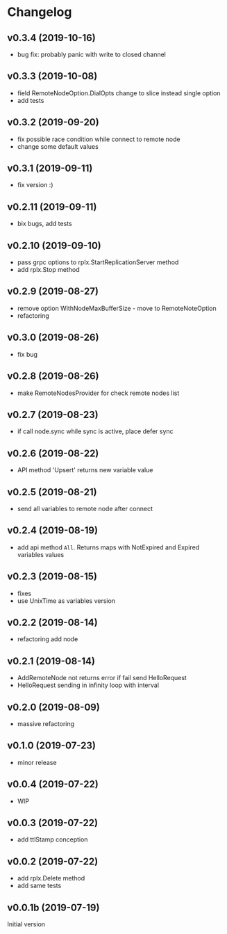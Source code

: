 # Changelog

## v0.3.4 (2019-10-16)

- bug fix: probably panic with write to closed channel

## v0.3.3 (2019-10-08)

- field RemoteNodeOption.DialOpts change to slice instead single option
- add tests 

## v0.3.2 (2019-09-20)

- fix possible race condition while connect to remote node
- change some default values

## v0.3.1 (2019-09-11)

- fix version :)

## v0.2.11 (2019-09-11)

- bix bugs, add tests

## v0.2.10 (2019-09-10)

- pass grpc options to rplx.StartReplicationServer method
- add rplx.Stop method

## v0.2.9 (2019-08-27)

- remove option WithNodeMaxBufferSize - move to RemoteNoteOption
- refactoring

## v0.3.0 (2019-08-26)

- fix bug

## v0.2.8 (2019-08-26)

- make RemoteNodesProvider for check remote nodes list

## v0.2.7 (2019-08-23)

- if call node.sync while sync is active, place defer sync

## v0.2.6 (2019-08-22)

- API method 'Upsert' returns new variable value

## v0.2.5 (2019-08-21)

- send all variables to remote node after connect

## v0.2.4 (2019-08-19)

- add api method `All`. Returns maps with NotExpired and Expired variables values

## v0.2.3 (2019-08-15)

- fixes
- use UnixTime as variables version

## v0.2.2 (2019-08-14)

- refactoring add node

## v0.2.1 (2019-08-14)

- AddRemoteNode not returns error if fail send HelloRequest
- HelloRequest sending in infinity loop with interval

## v0.2.0 (2019-08-09)

- massive refactoring

## v0.1.0 (2019-07-23)

- minor release

## v0.0.4 (2019-07-22)

- WIP

## v0.0.3 (2019-07-22)

- add ttlStamp conception

## v0.0.2 (2019-07-22)

- add rplx.Delete method
- add same tests

## v0.0.1b (2019-07-19)

Initial version